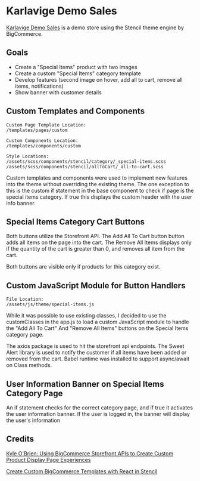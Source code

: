 # Karlavige Demo Sales

[Karlavige Demo Sales](https://karlavige-demo-sales.mybigcommerce.com/) is a demo store using the Stencil theme engine by BigCommerce.

## Goals
* Create a "Special Items" product with two images
* Create a custom "Special Items" category template
* Develop features (second image on hover, add all to cart, remove all items, notifications)
* Show banner with customer details

## Custom Templates and Components

```
Custom Page Template Location:
/templates/pages/custom

Custom Components Location:
/templates/components/custom

Style Locations:
/assets/scss/components/stencil/category/_special-items.scss
/assets/scss/components/stencil/allToCart/_all-to-cart.scss
```
Custom templates and components were used to implement new features into the theme without overriding the existing theme. The one exception to this is the custom if statement in the base component to check if page is the special items category. If true this displays the custom header with the user info banner.

## Special Items Category Cart Buttons

Both buttons utilize the Storefront API. The Add All To Cart button button adds all items on the page into the cart. The Remove All Items displays only if the quantity of the cart is greater than 0, and removes all item from the cart.

Both buttons are visible only if products for this category exist.

## Custom JavaScript Module for Button Handlers

```
File Location:
/assets/js/theme/special-items.js
```

While it was possible to use existing classes, I decided to use the customClasses in the app.js to load a custom JavaScript module to handle the "Add All To Cart" And "Remove All Items" buttons on the Special Items category page.

The axios package is used to hit the storefront api endpoints. The Sweet Alert library is used to notify the customer if all items have been added or removed from the cart. Babel runtime was installed to support async/await on Class methods. 

## User Information Banner on Special Items Category Page

An if statement checks for the correct category page, and if true it activates the user information banner. If the user is logged in, the banner will display the user's information

## Credits

[Kyle O'Brien: Using BigCommerce Storefront APIs to Create Custom Product Display Page Experiences](https://medium.com/bigcommerce-developer-blog/using-bigcommerce-storefront-apis-to-create-custom-product-display-page-experiences-72ed3fbf7b23)

[Create Custom BigCommerce Templates with React in Stencil](https://medium.com/bigcommerce-developer-blog/create-custom-bigcommerce-react-templates-with-stencil-7db18d118d13)